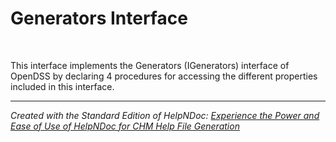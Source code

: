 # Generators Interface

&nbsp;

This interface implements the Generators (IGenerators) interface of OpenDSS by declaring 4 procedures for accessing the different properties included in this interface.


***
_Created with the Standard Edition of HelpNDoc: [Experience the Power and Ease of Use of HelpNDoc for CHM Help File Generation](<https://www.helpndoc.com/feature-tour/create-chm-help-files/>)_
